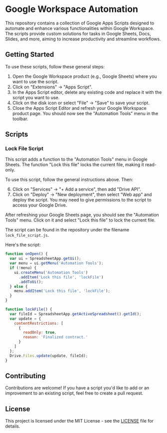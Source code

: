 # Google Workspace Automation

This repository contains a collection of Google Apps Scripts designed to automate and enhance various functionalities within Google Workspace. The scripts provide custom solutions for tasks in Google Sheets, Docs, Slides, and more, aiming to increase productivity and streamline workflows.

## Getting Started

To use these scripts, follow these general steps:

1. Open the Google Workspace product (e.g., Google Sheets) where you want to use the script.
2. Click on "Extensions" -> "Apps Script".
3. In the Apps Script editor, delete any existing code and replace it with the script you want to use.
4. Click on the disk icon or select "File" -> "Save" to save your script.
5. Close the Apps Script Editor and refresh your Google Workspace product page. You should now see the "Automation Tools" menu in the toolbar.

## Scripts

### Lock File Script

This script adds a function to the "Automation Tools" menu in Google Sheets. The function "Lock this file" locks the current file, making it read-only.

To use this script, follow the general instructions above. Then:

6. Click on "Services" -> "+ Add a service", then add "Drive API".
7. Click on "Deploy" -> "New deployment", then select "Web app" and deploy the script. You may need to give permissions to the script to access your Google Drive.

After refreshing your Google Sheets page, you should see the "Automation Tools" menu. Click on it and select "Lock this file" to lock the current file.

The script can be found in the repository under the filename `lock_file_script.js`.

Here's the script:

```javascript
function onOpen() {
  var ui = SpreadsheetApp.getUi();
  var menu = ui.getMenu('Automation Tools');
  if (!menu) {
    ui.createMenu('Automation Tools')
      .addItem('Lock this file', 'lockFile')
      .addToUi();
  } else {
    menu.addItem('Lock this file', 'lockFile');
  }
}

function lockFile() {
  var fileId = SpreadsheetApp.getActiveSpreadsheet().getId();
  var update = {
    contentRestrictions: [
      {
        readOnly: true,
        reason: 'Finalized contract.'
      }
    ]
  };
  Drive.Files.update(update, fileId);
}
```

## Contributing

Contributions are welcome! If you have a script you'd like to add or an improvement to an existing script, feel free to create a pull request.

## License

This project is licensed under the MIT License - see the [LICENSE](LICENSE) file for details.
